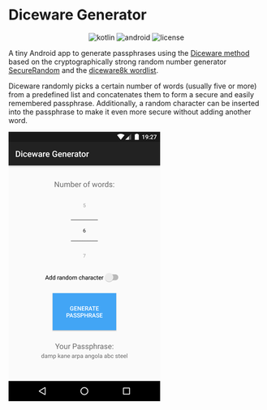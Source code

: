 # Diceware Generator

<div align="center">

![kotlin](https://img.shields.io/badge/Kotlin-7F52FF.svg?style=for-the-badge&logo=Kotlin&logoColor=222222)
![android](https://img.shields.io/badge/android-3DDC84.svg?style=for-the-badge&logo=android&logoColor=ffffff)
![license](https://img.shields.io/npm/l/vue-zooming-image?style=for-the-badge)

</div>

A tiny Android app to generate passphrases using the [Diceware method](https://theworld.com/~reinhold/diceware.html) based on the cryptographically strong random number generator [SecureRandom](https://docs.oracle.com/javase/8/docs/api/java/security/SecureRandom.html) and the [diceware8k wordlist](https://theworld.com/~reinhold/dicewarefaq.html#computer).

Diceware randomly picks a certain number of words (usually five or more) from a predefined list and concatenates them to form a secure and easily remembered passphrase. Additionally, a random character can be inserted into the passphrase to make it even more secure without adding another word.

![MainActivity screenshot](screenshots/Main.png)
